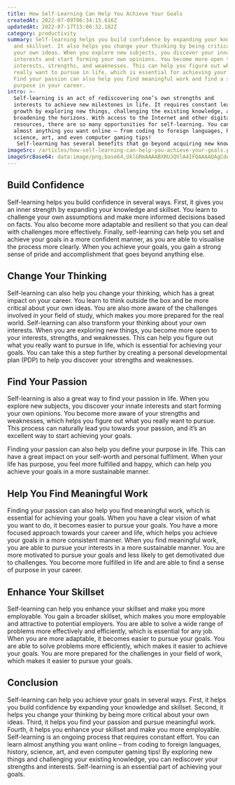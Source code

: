 ```yaml
---
title: How Self-Learning Can Help You Achieve Your Goals
createdAt: 2022-07-09T06:34:15.616Z
updatedAt: 2022-07-17T15:00:32.182Z
category: productivity
summary: Self-learning helps you build confidence by expanding your knowledge
  and skillset. It also helps you change your thinking by being critical about
  your own ideas. When you explore new subjects, you discover your innate
  interests and start forming your own opinions. You become more open to your
  interests, strengths, and weaknesses. This can help you figure out what you
  really want to pursue in life, which is essential for achieving your goals.
  Find your passion can also help you find meaningful work and find a sense of
  purpose in your career.
intro: >-
  Self-learning is an act of rediscovering one’s own strengths and
  interests to achieve new milestones in life. It requires constant learning and
  growth by exploring new things, challenging the existing knowledge, and
  broadening the horizons. With access to the Internet and other digital
  resources, there are so many opportunities for self-learning. You can learn
  almost anything you want online – from coding to foreign languages, history,
  science, art, and even computer gaming tips!
   Self-learning has several benefits that go beyond acquiring new knowledge or skills. It helps you gain clarity about your career goals and build a strong sense of self. It also makes you more adaptable in your personal and professional life so that you are able to deal with challenges confidently. Here is how self-learning can help you achieve your goals:
imageSrc: /articles/how-self-learning-can-help-you-achieve-your-goals.png
imageSrcBase64: data:image/png;base64,UklGRmAAAABXRUJQVlA4IFQAAAAQAgCdASoKAAoAAUAmJagCdAEUVFVRQ1cAAP78bPux8YMY3I5afZIGWNO4QIg1tuMnhxJ3/POXWy3X/K3HtrKakG/5lkzxCBXn9DuSSg7EsPDLaAA=
---
```


## Build Confidence

Self-learning helps you build confidence in several ways. First, it gives you an inner strength by expanding your knowledge and skillset. You learn to challenge your own assumptions and make more informed decisions based on facts. You also become more adaptable and resilient so that you can deal with challenges more effectively. Finally, self-learning can help you set and achieve your goals in a more confident manner, as you are able to visualise the process more clearly. When you achieve your goals, you gain a strong sense of pride and accomplishment that goes beyond anything else.

## Change Your Thinking

Self-learning can also help you change your thinking, which has a great impact on your career. You learn to think outside the box and be more critical about your own ideas. You are also more aware of the challenges involved in your field of study, which makes you more prepared for the real world.
Self-learning can also transform your thinking about your own interests. When you are exploring new things, you become more open to your interests, strengths, and weaknesses. This can help you figure out what you really want to pursue in life, which is essential for achieving your goals. You can take this a step further by creating a personal developmental plan (PDP) to help you discover your strengths and weaknesses.

## Find Your Passion

Self-learning is also a great way to find your passion in life. When you explore new subjects, you discover your innate interests and start forming your own opinions. You become more aware of your strengths and weaknesses, which helps you figure out what you really want to pursue. This process can naturally lead you towards your passion, and it’s an excellent way to start achieving your goals.

Finding your passion can also help you define your purpose in life. This can have a great impact on your self-worth and personal fulfilment. When your life has purpose, you feel more fulfilled and happy, which can help you achieve your goals in a more sustainable manner.

## Help You Find Meaningful Work

Finding your passion can also help you find meaningful work, which is essential for achieving your goals. When you have a clear vision of what you want to do, it becomes easier to pursue your goals. You have a more focused approach towards your career and life, which helps you achieve your goals in a more consistent manner.
When you find meaningful work, you are able to pursue your interests in a more sustainable manner. You are more motivated to pursue your goals and less likely to get demotivated due to challenges. You become more fulfilled in life and are able to find a sense of purpose in your career.

## Enhance Your Skillset

Self-learning can help you enhance your skillset and make you more employable. You gain a broader skillset, which makes you more employable and attractive to potential employers. You are able to solve a wide range of problems more effectively and efficiently, which is essential for any job.
When you are more adaptable, it becomes easier to pursue your goals. You are able to solve problems more efficiently, which makes it easier to achieve your goals. You are more prepared for the challenges in your field of work, which makes it easier to pursue your goals.

## Conclusion

Self-learning can help you achieve your goals in several ways. First, it helps you build confidence by expanding your knowledge and skillset. Second, it helps you change your thinking by being more critical about your own ideas. Third, it helps you find your passion and pursue meaningful work. Fourth, it helps you enhance your skillset and make you more employable.
Self-learning is an ongoing process that requires constant effort. You can learn almost anything you want online – from coding to foreign languages, history, science, art, and even computer gaming tips! By exploring new things and challenging your existing knowledge, you can rediscover your strengths and interests. Self-learning is an essential part of achieving your goals.
